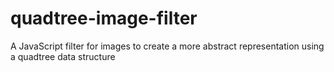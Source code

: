 # quadtree-image-filter
A JavaScript filter for images to create a more abstract representation using a quadtree data structure
